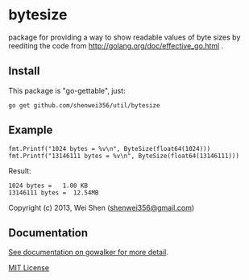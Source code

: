 bytesize
========

package for providing a way to show readable values of byte sizes by reediting
the code from http://golang.org/doc/effective_go.html .

Install
-------
This package is "go-gettable", just:

    go get github.com/shenwei356/util/bytesize

Example
-------
    
    fmt.Printf("1024 bytes = %v\n", ByteSize(float64(1024)))
    fmt.Printf("13146111 bytes = %v\n", ByteSize(float64(13146111)))

Result:

    1024 bytes =   1.00 KB
    13146111 bytes =  12.54MB

Copyright (c) 2013, Wei Shen (shenwei356@gmail.com)

Documentation
-------------

[See documentation on gowalker for more detail](http://gowalker.org/github.com/shenwei356/util/bytesize).

[MIT License](https://github.com/shenwei356/util/blob/master/bytesize/LICENSE)